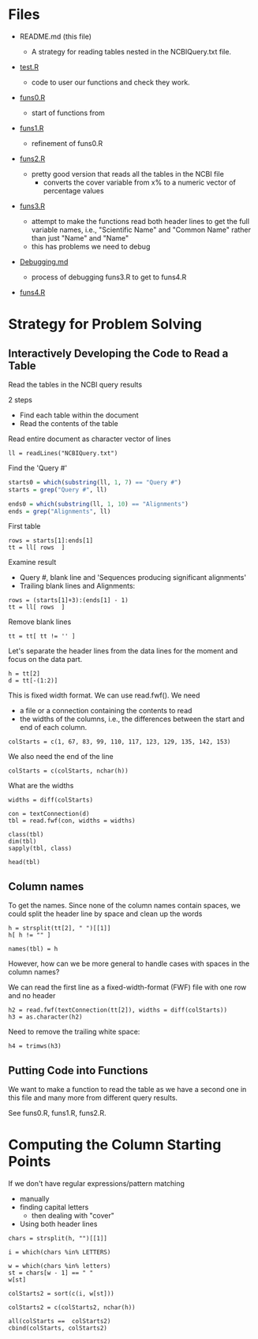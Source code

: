# Files

+ README.md (this file)
   + A strategy for reading tables nested in the NCBIQuery.txt file.
   
+ [test.R](test.R)
    + code to user our functions and check they work.
+ [funs0.R](funs0.R)
   + start of functions from 
+ [funs1.R](funs1.R)
   + refinement of funs0.R
   
+ [funs2.R](funs2.R)
    + pretty good version that reads all the tables in the NCBI file
	   + converts the cover variable from x% to a numeric vector of percentage values
+ [funs3.R](funs3.R)
   + attempt to make the functions read both header lines to get the full variable names, i.e.,
     "Scientific Name" and "Common Name" rather than just "Name" and "Name"
   + this has problems we need to debug

+ [Debugging.md](Debugging.md)
   + process of debugging funs3.R to get to funs4.R
   
+ [funs4.R](funs4.R)

# Strategy for Problem Solving
## Interactively Developing the Code to Read a Table

Read the tables in the NCBI query results

2 steps
+ Find each table within the document
+ Read the contents of the table


Read entire document as character vector of lines

```
ll = readLines("NCBIQuery.txt")
```

Find the 'Query #'

```r
starts0 = which(substring(ll, 1, 7) == "Query #")
starts = grep("Query #", ll)
```

```r
ends0 = which(substring(ll, 1, 10) == "Alignments")
ends = grep("Alignments", ll)
```


First table
```
rows = starts[1]:ends[1]
tt = ll[ rows  ]
```


Examine result
+ Query #, blank line and 'Sequences producing significant alignments'
+ Trailing blank lines and Alignments:

    
```	
rows = (starts[1]+3):(ends[1] - 1)
tt = ll[ rows  ] 
```

Remove blank lines
```
tt = tt[ tt != '' ]
``` 



Let's separate the header lines from the data lines for the moment
and focus on the data part.
```
h = tt[2]
d = tt[-(1:2)]
```


This is fixed width format. We can use read.fwf().
We need 
+ a file or a connection containing the contents to read
+ the widths of the columns, i.e., the differences between the start and end of each column.

```
colStarts = c(1, 67, 83, 99, 110, 117, 123, 129, 135, 142, 153)
```

We also need the end of the line 
```
colStarts = c(colStarts, nchar(h))
```

What are the widths

```
widths = diff(colStarts)
```

```
con = textConnection(d)
tbl = read.fwf(con, widths = widths)
```

```
class(tbl)
dim(tbl)
sapply(tbl, class)
```


```
head(tbl)
```


## Column names
To get the names.
Since none of the column names contain spaces, we could split the header line by space
and clean up the words
```
h = strsplit(tt[2], " ")[[1]]
h[ h != "" ]
```

```
names(tbl) = h
```


However, how can we be more general to handle cases with spaces in the column names?

We can read the first line as a fixed-width-format (FWF) file with
one row and no header
```
h2 = read.fwf(textConnection(tt[2]), widths = diff(colStarts))
h3 = as.character(h2)
```
Need to remove the trailing white space:
```
h4 = trimws(h3)
```


## Putting Code into Functions

We want to make a function to read the table as we have a second one in this file
and many more from different query results.


See funs0.R, funs1.R, funs2.R.



# Computing the Column Starting Points

If we don't have regular expressions/pattern matching
+ manually
+ finding capital letters
  + then dealing with "cover"
+ Using both header lines

```
chars = strsplit(h, "")[[1]]
```

```
i = which(chars %in% LETTERS)
```

```
w = which(chars %in% letters)
st = chars[w - 1] == " "
w[st]
```

```
colStarts2 = sort(c(i, w[st]))
```

```
colStarts2 = c(colStarts2, nchar(h))
```

```
all(colStarts ==  colStarts2)
cbind(colStarts, colStarts2)
```
